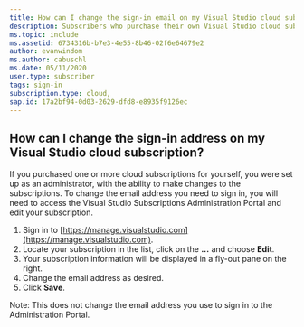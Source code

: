 ```yaml
---
title: How can I change the sign-in email on my Visual Studio cloud subscription?
description: Subscribers who purchase their own Visual Studio cloud subscriptions can change their own sign-in email addresses
ms.topic: include
ms.assetid: 6734316b-b7e3-4e55-8b46-02f6e64679e2
author: evanwindom
ms.author: cabuschl
ms.date: 05/11/2020
user.type: subscriber
tags: sign-in
subscription.type: cloud,
sap.id: 17a2bf94-0d03-2629-dfd8-e8935f9126ec
---
```


## How can I change the sign-in address on my Visual Studio cloud subscription?

If you purchased one or more cloud subscriptions for yourself, you were set up as an administrator, with the ability to make changes to the subscriptions.  To change the email address you need to sign in, you will need to access the Visual Studio Subscriptions Administration Portal and edit your subscription.

1. Sign in to [https://manage.visualstudio.com](https://manage.visualstudio.com). 
0. Locate your subscription in the list, click on the **...** and choose **Edit**.
0. Your subscription information will be displayed in a fly-out pane on the right.
0. Change the email address as desired.
0. Click **Save**.

Note: This does not change the email address you use to sign in to the Administration Portal.